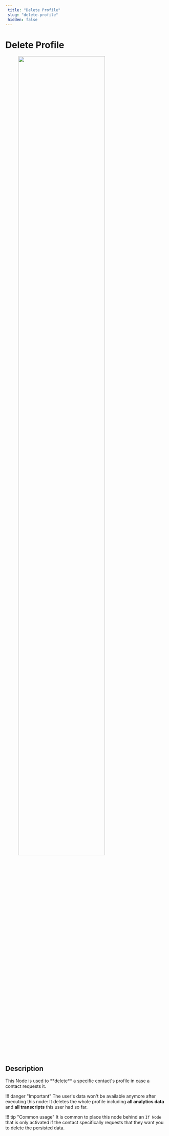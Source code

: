 ```yaml
---
 title: "Delete Profile" 
 slug: "delete-profile" 
 hidden: false 
---
```

# Delete Profile

<figure>
  <img class="image-center" src="{{config.site_url}}ai/flow-nodes/images/profile/delete-profile.png" width="80%" />
</figure>

## Description
<div class="divider"></div>
This Node is used to **delete** a specific contact's profile in case a contact requests it.

!!! danger "Important"
    The user's data won't be available anymore after executing this node: It deletes the whole profile including **all analytics data** and **all transcripts** this user had so far.

!!! tip "Common usage"
    It is common to place this node behind an ``If Node`` that is only activated if the contact specifically requests that they want you to delete the persisted data.
